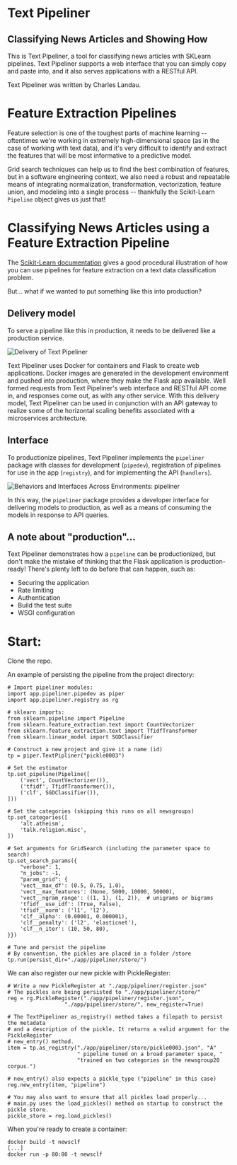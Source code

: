 # Text Pipeliner
## Classifying News Articles and Showing How

This is Text Pipeliner, a tool for classifying news articles with SKLearn pipelines. Text Pipeliner supports a web interface that you can simply copy and paste into, and it also serves applications with a RESTful API.

Text Pipeliner was written by Charles Landau.


# Feature Extraction Pipelines

Feature selection is one of the toughest parts of machine learning -- oftentimes we're working in extremely high-dimensional space (as in the case of working with text data), and it's very difficult to identify and extract the features that will be most informative to a predictive model.

Grid search techniques can help us to find the best combination of features, but in a software engineering context, we also need a robust and repeatable means of integrating normalization, transformation, vectorization, feature union, and modeling into a single process -- thankfully the Scikit-Learn `Pipeline` object gives us just that!

# Classifying News Articles using a Feature Extraction Pipeline
The [Scikit-Learn documentation](http://scikit-learn.org/stable/auto_examples/model_selection/grid_search_text_feature_extraction.html) gives a good procedural illustration of how you can use pipelines for feature extraction on a text data classification problem.

But... what if we wanted to put something like this into production?

## Delivery model
To serve a pipeline like this in production, it needs to be delivered like a production service.

![Delivery of Text Pipeliner](app/static/text_pipelining.jpg)

Text Pipeliner uses Docker for containers and Flask to create web applications. Docker images are generated in the development environment and pushed into production, where they make the Flask app available. Well formed requests from Text Pipeliner's web interface and RESTful API come in, and responses come out, as with any other service. With this delivery model, Text Pipeliner can be used in conjunction with an API gateway to realize some of the horizontal scaling benefits associated with a microservices architecture.

## Interface
To productionize pipelines, Text Pipeliner implements the `pipeliner` package with classes for development (`pipedev`), registration of pipelines for use in the app (`registry`), and for implementing the API (`handlers`).

![Behaviors and Interfaces Across Environments: pipeliner](app/static/interface.jpg)

In this way, the `pipeliner` package provides a developer interface for delivering models to production, as well as a means of consuming the models in response to API queries.


## A note about "production"...
Text Pipeliner demonstrates how a `pipeline` can be productionized, but don't make the mistake of thinking that the Flask application is production-ready! There's plenty left to do before that can happen, such as:

* Securing the application
* Rate limiting
* Authentication
* Build the test suite
* WSGI configuration

# Start:
Clone the repo.

An example of persisting the pipeline from the project directory:
```
# Import pipeliner modules:
import app.pipeliner.pipedev as piper
import app.pipeliner.registry as rg

# sklearn imports:
from sklearn.pipeline import Pipeline
from sklearn.feature_extraction.text import CountVectorizer
from sklearn.feature_extraction.text import TfidfTransformer
from sklearn.linear_model import SGDClassifier

# Construct a new project and give it a name (id)
tp = piper.TextPipliner("pickle0003")

# Set the estimator
tp.set_pipeline(Pipeline([
    ('vect', CountVectorizer()),
    ('tfidf', TfidfTransformer()),
    ('clf', SGDClassifier()),
]))

# Set the categories (skipping this runs on all newsgroups)
tp.set_categories([
    'alt.atheism',
    'talk.religion.misc',
])

# Set arguments for GridSearch (including the parameter space to search)
tp.set_search_params({
    "verbose": 1,
    "n_jobs": -1,
    "param_grid": {
    'vect__max_df': (0.5, 0.75, 1.0),
    'vect__max_features': (None, 5000, 10000, 50000),
    'vect__ngram_range': ((1, 1), (1, 2)),  # unigrams or bigrams
    'tfidf__use_idf': (True, False),
    'tfidf__norm': ('l1', 'l2'),
    'clf__alpha': (0.00001, 0.000001),
    'clf__penalty': ('l2', 'elasticnet'),
    'clf__n_iter': (10, 50, 80),
}})

# Tune and persist the pipeline
# By convention, the pickles are placed in a folder /store
tp.run(persist_dir="./app/pipeliner/store/")
```

We can also register our new pickle with PickleRegister:
```
# Write a new PickleRegister at "./app/pipeliner/register.json"
# The pickles are being persisted to "./app/pipeliner/store/"
reg = rg.PickleRegister("./app/pipeliner/register.json", 
                  "./app/pipeliner/store/", new_register=True)

# The TextPipeliner as_registry() method takes a filepath to persist the metadata
# and a description of the pickle. It returns a valid argument for the PickleRegister
# new_entry() method.
item = tp.as_registry("./app/pipeliner/store/pickle0003.json", "A"
                      " pipeline tuned on a broad parameter space, "
                      "trained on two categories in the newsgroup20 corpus.")

# new_entry() also expects a pickle_type ("pipeline" in this case)
reg.new_entry(item, "pipeline")

# You may also want to ensure that all pickles load properly...
# main.py uses the load_pickles() method on startup to construct the pickle store.
pickle_store = reg.load_pickles()
```

When you're ready to create a container:

```
docker build -t newsclf
[...]
docker run -p 80:80 -t newsclf
```